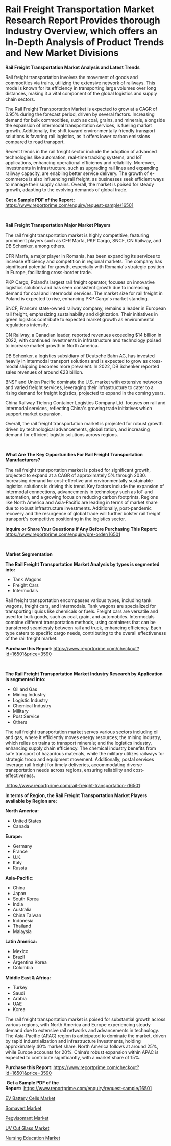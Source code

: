 <p><h1>Rail Freight Transportation Market Research Report Provides thorough Industry Overview, which offers an In-Depth Analysis of Product Trends and New Market Divisions</h1></p><p><strong>Rail Freight Transportation Market Analysis and Latest Trends</strong></p>
<p><p>Rail freight transportation involves the movement of goods and commodities via trains, utilizing the extensive network of railways. This mode is known for its efficiency in transporting large volumes over long distances, making it a vital component of the global logistics and supply chain sectors.</p><p>The Rail Freight Transportation Market is expected to grow at a CAGR of 0.95% during the forecast period, driven by several factors. Increasing demand for bulk commodities, such as coal, grains, and minerals, alongside the expansion of intermodal transportation services, is fueling market growth. Additionally, the shift toward environmentally friendly transport solutions is favoring rail logistics, as it offers lower carbon emissions compared to road transport.</p><p>Recent trends in the rail freight sector include the adoption of advanced technologies like automation, real-time tracking systems, and IoT applications, enhancing operational efficiency and reliability. Moreover, investments in infrastructure, such as upgrading rail lines and expanding railway capacity, are enabling better service delivery. The growth of e-commerce is also influencing rail freight, as businesses seek efficient ways to manage their supply chains. Overall, the market is poised for steady growth, adapting to the evolving demands of global trade.</p></p>
<p><strong>Get a Sample PDF of the Report:&nbsp;</strong> <a href="https://www.reportprime.com/enquiry/request-sample/16501?utm_campaign=28&utm_medium=2&utm_source=Github&utm_content=ia&utm_term=23112024&utm_id=rail-freight-transportation">https://www.reportprime.com/enquiry/request-sample/16501</a></p>
<p>&nbsp;</p>
<p><strong>Rail Freight Transportation Major Market Players</strong></p>
<p><p>The rail freight transportation market is highly competitive, featuring prominent players such as CFR Marfa, PKP Cargo, SNCF, CN Railway, and DB Schenker, among others. </p><p>CFR Marfa, a major player in Romania, has been expanding its services to increase efficiency and competition in regional markets. The company has significant potential for growth, especially with Romania's strategic position in Europe, facilitating cross-border trade.</p><p>PKP Cargo, Poland's largest rail freight operator, focuses on innovative logistics solutions and has seen consistent growth due to increasing demand for coal and intermodal services. The market size for rail freight in Poland is expected to rise, enhancing PKP Cargo's market standing.</p><p>SNCF, France’s state-owned railway company, remains a leader in European rail freight, emphasizing sustainability and digitization. Their initiatives in green logistics contribute to expected market growth as environmental regulations intensify.</p><p>CN Railway, a Canadian leader, reported revenues exceeding $14 billion in 2022, with continued investments in infrastructure and technology poised to increase market growth in North America.</p><p>DB Schenker, a logistics subsidiary of Deutsche Bahn AG, has invested heavily in intermodal transport solutions and is expected to grow as cross-modal shipping becomes more prevalent. In 2022, DB Schenker reported sales revenues of around €23 billion.</p><p>BNSF and Union Pacific dominate the U.S. market with extensive networks and varied freight services, leveraging their infrastructure to cater to a rising demand for freight logistics, projected to expand in the coming years.</p><p>China Railway Tielong Container Logistics Company Ltd. focuses on rail and intermodal services, reflecting China's growing trade initiatives which support market expansion.</p><p>Overall, the rail freight transportation market is projected for robust growth driven by technological advancements, globalization, and increasing demand for efficient logistic solutions across regions.</p></p>
<p>&nbsp;</p>
<p><strong>What Are The Key Opportunities For Rail Freight Transportation Manufacturers?</strong></p>
<p><p>The rail freight transportation market is poised for significant growth, projected to expand at a CAGR of approximately 5% through 2030. Increasing demand for cost-effective and environmentally sustainable logistics solutions is driving this trend. Key factors include the expansion of intermodal connections, advancements in technology such as IoT and automation, and a growing focus on reducing carbon footprints. Regions like North America and Asia-Pacific are leading in terms of market share due to robust infrastructure investments. Additionally, post-pandemic recovery and the resurgence of global trade will further bolster rail freight transport's competitive positioning in the logistics sector.</p></p>
<p><strong>Inquire or Share Your Questions If Any Before Purchasing This Report:</strong> <a href="https://www.reportprime.com/enquiry/pre-order/16501?utm_campaign=28&utm_medium=2&utm_source=Github&utm_content=ia&utm_term=23112024&utm_id=rail-freight-transportation">https://www.reportprime.com/enquiry/pre-order/16501</a></p>
<p>&nbsp;</p>
<p><strong>Market Segmentation</strong></p>
<p><strong>The Rail Freight Transportation Market Analysis by types is segmented into:</strong></p>
<p><ul><li>Tank Wagons</li><li>Freight Cars</li><li>Intermodals</li></ul></p>
<p><p>Rail freight transportation encompasses various types, including tank wagons, freight cars, and intermodals. Tank wagons are specialized for transporting liquids like chemicals or fuels. Freight cars are versatile and used for bulk goods, such as coal, grain, and automobiles. Intermodals combine different transportation methods, using containers that can be transferred seamlessly between rail and truck, enhancing efficiency. Each type caters to specific cargo needs, contributing to the overall effectiveness of the rail freight market.</p></p>
<p><strong>Purchase this Report:&nbsp;</strong><a href="https://www.reportprime.com/checkout?id=16501&price=3590&utm_campaign=28&utm_medium=2&utm_source=Github&utm_content=ia&utm_term=23112024&utm_id=rail-freight-transportation">https://www.reportprime.com/checkout?id=16501&price=3590</a></p>
<p>&nbsp;</p>
<p><strong>The Rail Freight Transportation Market Industry Research by Application is segmented into:</strong></p>
<p><ul><li>Oil and Gas</li><li>Mining Industry</li><li>Logistic Industry</li><li>Chemical Industry</li><li>Military</li><li>Post Service</li><li>Others</li></ul></p>
<p><p>The rail freight transportation market serves various sectors including oil and gas, where it efficiently moves energy resources; the mining industry, which relies on trains to transport minerals; and the logistics industry, enhancing supply chain efficiency. The chemical industry benefits from safe transport of hazardous materials, while the military utilizes railways for strategic troop and equipment movement. Additionally, postal services leverage rail freight for timely deliveries, accommodating diverse transportation needs across regions, ensuring reliability and cost-effectiveness.</p></p>
<p><a href="https://www.reportprime.com/rail-freight-transportation-r16501?utm_campaign=28&utm_medium=2&utm_source=Github&utm_content=ia&utm_term=23112024&utm_id=rail-freight-transportation">&nbsp;https://www.reportprime.com/rail-freight-transportation-r16501</a></p>
<p><strong>In terms of Region, the Rail Freight Transportation Market Players available by Region are:</strong></p>
<p>
    <p> <strong> North America: </strong>
        <ul>
            <li>United States</li>
            <li>Canada</li>
        </ul>
        </p> 
    <p> <strong> Europe: </strong>
        <ul>
            <li>Germany</li>
            <li>France</li>
            <li>U.K.</li>
            <li>Italy</li>
            <li>Russia</li>
        </ul>
        </p> 
    <p> <strong> Asia-Pacific: </strong>
        <ul>
            <li>China</li>
            <li>Japan</li>
            <li>South Korea</li>
            <li>India</li>
            <li>Australia</li>
            <li>China Taiwan</li>
            <li>Indonesia</li>
            <li>Thailand</li>
            <li>Malaysia</li>
        </ul>
        </p> 
    <p> <strong> Latin America: </strong>
        <ul>
            <li>Mexico</li>
            <li>Brazil</li>
            <li>Argentina Korea</li>
            <li>Colombia</li>
        </ul>
        </p> 
    <p> <strong> Middle East & Africa: </strong>
        <ul>
            <li>Turkey</li>
            <li>Saudi</li>
            <li>Arabia</li>
            <li>UAE</li>
            <li>Korea</li>
        </ul>
    </p>
    </p>
<p><p>The rail freight transportation market is poised for substantial growth across various regions, with North America and Europe experiencing steady demand due to extensive rail networks and advancements in technology. The Asia-Pacific (APAC) region is anticipated to dominate the market, driven by rapid industrialization and infrastructure investments, holding approximately 40% market share. North America follows at around 25%, while Europe accounts for 20%. China’s robust expansion within APAC is expected to contribute significantly, with a market share of 15%.</p></p>
<p><strong>Purchase this Report: </strong><a href="https://www.reportprime.com/checkout?id=16501&price=3590&utm_campaign=28&utm_medium=2&utm_source=Github&utm_content=ia&utm_term=23112024&utm_id=rail-freight-transportation">https://www.reportprime.com/checkout?id=16501&price=3590</a></p>
<p>&nbsp;<strong>Get a Sample PDF of the Report:&nbsp;&nbsp;</strong><a href="https://www.reportprime.com/enquiry/request-sample/16501?utm_campaign=28&utm_medium=2&utm_source=Github&utm_content=ia&utm_term=23112024&utm_id=rail-freight-transportation">https://www.reportprime.com/enquiry/request-sample/16501</a></p>
<p><strong></strong></p>
<p><p><a href="https://github.com/rileymgdorcas/Market-Research-Report-List-1/blob/main/ev-battery-cells-market.md?utm_campaign=28&utm_medium=2&utm_source=Github&utm_content=ia&utm_term=23112024&utm_id=rail-freight-transportation">EV Battery Cells Market</a></p><p><a href="https://www.linkedin.com/pulse/comprehensive-study-somavertmarket-segmentation-size-49-cagr-hbyvf?utm_campaign=28&utm_medium=2&utm_source=Github&utm_content=ia&utm_term=23112024&utm_id=rail-freight-transportation">Somavert Market</a></p><p><a href="https://www.linkedin.com/pulse/revenue-forecast-growth-outlook-pegvisomant-market-149-cagr-6wfcf?utm_campaign=28&utm_medium=2&utm_source=Github&utm_content=ia&utm_term=23112024&utm_id=rail-freight-transportation">Pegvisomant Market</a></p><p><a href="https://github.com/LilianFaulkner65/Market-Research-Report-List-1/blob/main/uv-cut-glass-market.md?utm_campaign=28&utm_medium=2&utm_source=Github&utm_content=ia&utm_term=23112024&utm_id=rail-freight-transportation">UV Cut Glass Market</a></p><p><a href="https://issuu.com/reportprime-2/docs/nursing-education-market-size-2030._be53d617dcabf8?utm_campaign=28&utm_medium=2&utm_source=Github&utm_content=ia&utm_term=23112024&utm_id=rail-freight-transportation">Nursing Education Market</a></p></p>